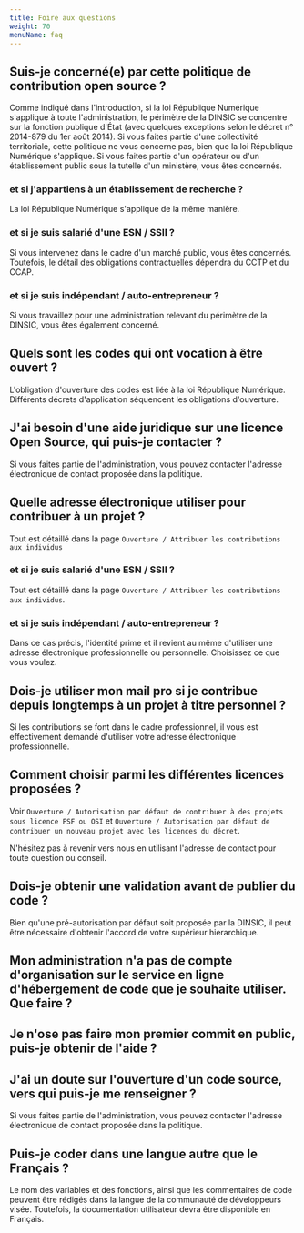```yaml
---
title: Foire aux questions
weight: 70
menuName: faq
---
```


## Suis-je concerné(e) par cette politique de contribution open source ?

Comme indiqué dans l'introduction, si la loi République Numérique s'applique à toute l'administration, le périmètre de la DINSIC se concentre sur la fonction publique d'État (avec quelques exceptions selon le décret n° 2014-879 du 1er août 2014). Si vous faites partie d'une collectivité territoriale, cette politique ne vous concerne pas, bien que la loi République Numérique s'applique. Si vous faites partie d'un opérateur ou d'un établissement public sous la tutelle d'un ministère, vous êtes concernés.


### et si j'appartiens à un établissement de recherche ?

La loi République Numérique s'applique de la même manière.


### et si je suis salarié d'une ESN / SSII ?

Si vous intervenez dans le cadre d'un marché public, vous êtes concernés. Toutefois, le détail des obligations contractuelles dépendra du CCTP et du CCAP.


### et si je suis indépendant / auto-entrepreneur ?

Si vous travaillez pour une administration relevant du périmètre de la DINSIC, vous êtes également concerné.


## Quels sont les codes qui ont vocation à être ouvert ?

L'obligation d'ouverture des codes est liée à la loi République Numérique. Différents décrets d'application séquencent les obligations d'ouverture.


## J'ai besoin d'une aide juridique sur une licence Open Source, qui puis-je contacter ?

Si vous faites partie de l'administration, vous pouvez contacter l'adresse électronique de contact proposée dans la politique.


## Quelle adresse électronique utiliser pour contribuer à un projet ?

Tout est détaillé dans la page `Ouverture / Attribuer les contributions aux individus`


### et si je suis salarié d'une ESN / SSII ?

Tout est détaillé dans la page `Ouverture / Attribuer les contributions aux individus`.


### et si je suis indépendant / auto-entrepreneur ?

Dans ce cas précis, l'identité prime et il revient au même d'utiliser une adresse électronique professionnelle ou personnelle. Choisissez ce que vous voulez.


## Dois-je utiliser mon mail pro si je contribue depuis longtemps à un projet à titre personnel ?

Si les contributions se font dans le cadre professionnel, il vous est effectivement demandé d'utiliser votre adresse électronique professionnelle.


## Comment choisir parmi les différentes licences proposées ?

Voir `Ouverture / Autorisation par défaut de contribuer à des projets sous licence FSF ou OSI` et `Ouverture / Autorisation par défaut de contribuer un nouveau projet avec les licences du décret`.

N'hésitez pas à revenir vers nous en utilisant l'adresse de contact pour toute question ou conseil.


## Dois-je obtenir une validation avant de publier du code ?

Bien qu'une pré-autorisation par défaut soit proposée par la DINSIC, il peut être nécessaire d'obtenir l'accord de votre supérieur hierarchique.


## Mon administration n'a pas de compte d'organisation sur le service en ligne d'hébergement de code que je souhaite utiliser. Que faire ?


## Je n'ose pas faire mon premier commit en public, puis-je obtenir de l'aide ?


## J'ai un doute sur l'ouverture d'un code source, vers qui puis-je me renseigner ?

Si vous faites partie de l'administration, vous pouvez contacter l'adresse électronique de contact proposée dans la politique.


## Puis-je coder dans une langue autre que le Français ?

Le nom des variables et des fonctions, ainsi que les commentaires de code peuvent être rédigés dans la langue de la communauté de développeurs visée. Toutefois, la documentation utilisateur devra être disponible en Français.
